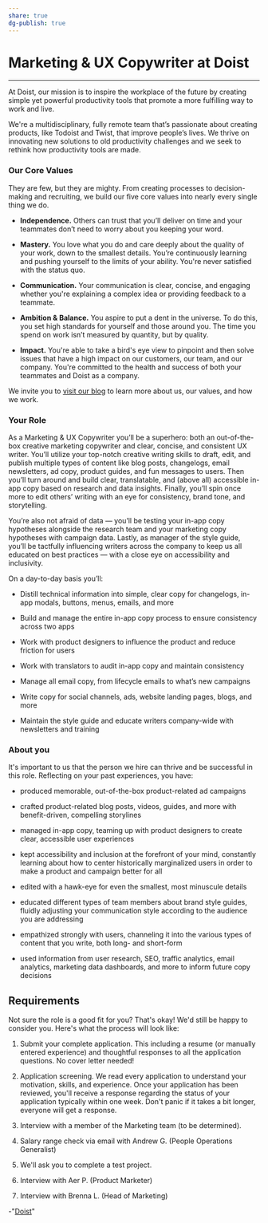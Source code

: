 ```yaml
---
share: true
dg-publish: true
---
```

# Marketing & UX Copywriter at Doist
***
At Doist, our mission is to inspire the workplace of the future by creating simple yet powerful productivity tools that promote a more fulfilling way to work and live.

We're a multidisciplinary, fully remote team that’s passionate about creating products, like Todoist and Twist, that improve people’s lives. We thrive on innovating new solutions to old productivity challenges and we seek to rethink how productivity tools are made.

### Our Core Values

They are few, but they are mighty. From creating processes to decision-making and recruiting, we build our five core values into nearly every single thing we do.

  * **Independence.** Others can trust that you’ll deliver on time and your teammates don’t need to worry about you keeping your word.

  * **Mastery.** You love what you do and care deeply about the quality of your work, down to the smallest details. You’re continuously learning and pushing yourself to the limits of your ability. You're never satisfied with the status quo.

  * **Communication.** Your communication is clear, concise, and engaging whether you're explaining a complex idea or providing feedback to a teammate.

  * **Ambition & Balance.** You aspire to put a dent in the universe. To do this, you set high standards for yourself and those around you. The time you spend on work isn’t measured by quantity, but by quality.

  * **Impact.** You're able to take a bird's eye view to pinpoint and then solve issues that have a high impact on our customers, our team, and our company. You're committed to the health and success of both your teammates and Doist as a company.

We invite you to [visit our blog](https://blog.doist.com/) to learn more about us, our values, and how we work.

### Your Role

As a Marketing & UX Copywriter you’ll be a superhero: both an out-of-the-box creative marketing copywriter and clear, concise, and consistent UX writer. You’ll utilize your top-notch creative writing skills to draft, edit, and publish multiple types of content like blog posts, changelogs, email newsletters, ad copy, product guides, and fun messages to users. Then you’ll turn around and build clear, translatable, and (above all) accessible in-app copy based on research and data insights. Finally, you’ll spin once more to edit others’ writing with an eye for consistency, brand tone, and storytelling.

You’re also not afraid of data — you’ll be testing your in-app copy hypotheses alongside the research team and your marketing copy hypotheses with campaign data. Lastly, as manager of the style guide, you’ll be tactfully influencing writers across the company to keep us all educated on best practices — with a close eye on accessibility and inclusivity.

On a day-to-day basis you’ll:

  * Distill technical information into simple, clear copy for changelogs, in-app modals, buttons, menus, emails, and more

  * Build and manage the entire in-app copy process to ensure consistency across two apps

  * Work with product designers to influence the product and reduce friction for users

  * Work with translators to audit in-app copy and maintain consistency

  * Manage all email copy, from lifecycle emails to what’s new campaigns

  * Write copy for social channels, ads, website landing pages, blogs, and more

  * Maintain the style guide and educate writers company-wide with newsletters and training

### About you

It's important to us that the person we hire can thrive and be successful in this role. Reflecting on your past experiences, you have:

  * produced memorable, out-of-the-box product-related ad campaigns

  * crafted product-related blog posts, videos, guides, and more with benefit-driven, compelling storylines

  * managed in-app copy, teaming up with product designers to create clear, accessible user experiences

  * kept accessibility and inclusion at the forefront of your mind, constantly learning about how to center historically marginalized users in order to make a product and campaign better for all

  * edited with a hawk-eye for even the smallest, most minuscule details

  * educated different types of team members about brand style guides, fluidly adjusting your communication style according to the audience you are addressing

  * empathized strongly with users, channeling it into the various types of content that you write, both long- and short-form

  * used information from user research, SEO, traffic analytics, email analytics, marketing data dashboards, and more to inform future copy decisions

## Requirements

Not sure the role is a good fit for you? That's okay! We'd still be happy to consider you. Here's what the process will look like:

  1. Submit your complete application. This including a resume (or manually entered experience) and thoughtful responses to all the application questions. No cover letter needed!

  2. Application screening. We read every application to understand your motivation, skills, and experience. Once your application has been reviewed, you'll receive a response regarding the status of your application typically within one week. Don't panic if it takes a bit longer, everyone will get a response.

  3. Interview with a member of the Marketing team (to be determined).

  4. Salary range check via email with Andrew G. (People Operations Generalist)

  5. We'll ask you to complete a test project.

  6. Interview with Aer P. (Product Marketer)

  7. Interview with Brenna L. (Head of Marketing)

-"[Doist](https://doist.com/careers/0C7874C17F-marketing-and-ux-copywriter)"